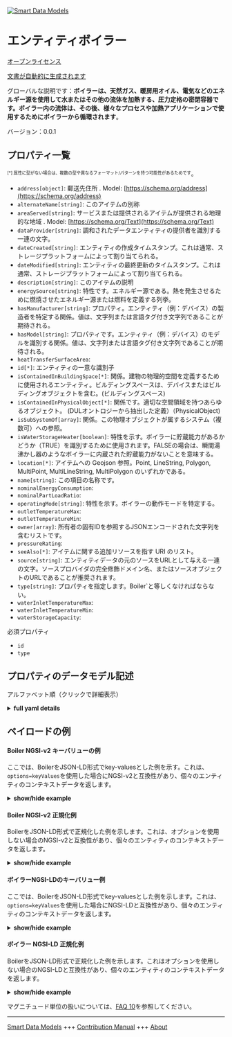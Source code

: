<!-- 10-Header -->  
[![Smart Data Models](https://smartdatamodels.org/wp-content/uploads/2022/01/SmartDataModels_logo.png "Logo")](https://smartdatamodels.org)  
エンティティボイラー  
==========<!-- /10-Header -->  
<!-- 15-License -->  
[オープンライセンス](https://github.com/smart-data-models//dataModel.S4BLDG/blob/master/Boiler/LICENSE.md)  
[文書が自動的に生成されます](https://docs.google.com/presentation/d/e/2PACX-1vTs-Ng5dIAwkg91oTTUdt8ua7woBXhPnwavZ0FxgR8BsAI_Ek3C5q97Nd94HS8KhP-r_quD4H0fgyt3/pub?start=false&loop=false&delayms=3000#slide=id.gb715ace035_0_60)  
<!-- /15-License -->  
<!-- 20-Description -->  
グローバルな説明です：**ボイラーは、天然ガス、暖房用オイル、電気などのエネルギー源を使用して水またはその他の流体を加熱する、圧力定格の密閉容器です。ボイラー内の流体は、その後、様々なプロセスや加熱アプリケーションで使用するためにボイラーから循環されます**。  
バージョン：0.0.1  
<!-- /20-Description -->  
<!-- 30-PropertiesList -->  

## プロパティ一覧  

<sup><sub>[*] 属性に型がない場合は、複数の型や異なるフォーマット/パターンを持つ可能性があるためです</sub></sup>。  
- `address[object]`: 郵送先住所  . Model: [https://schema.org/address](https://schema.org/address)- `alternateName[string]`: このアイテムの別称  - `areaServed[string]`: サービスまたは提供されるアイテムが提供される地理的な地域  . Model: [https://schema.org/Text](https://schema.org/Text)- `dataProvider[string]`: 調和されたデータエンティティの提供者を識別する一連の文字。  - `dateCreated[string]`: エンティティの作成タイムスタンプ。これは通常、ストレージプラットフォームによって割り当てられる。  - `dateModified[string]`: エンティティの最終更新のタイムスタンプ。これは通常、ストレージプラットフォームによって割り当てられる。  - `description[string]`: このアイテムの説明  - `energySource[string]`: 特性です。エネルギー源である。熱を発生させるために燃焼させたエネルギー源または燃料を定義する列挙。  - `hasManufacturer[string]`: プロパティ。エンティティ（例：デバイス）の製造者を特定する関係。値は、文字列または言語タグ付き文字列であることが期待される。  - `hasModel[string]`: プロパティです。エンティティ（例：デバイス）のモデルを識別する関係。値は、文字列または言語タグ付き文字列であることが期待される。  - `heatTransferSurfaceArea`:   - `id[*]`: エンティティの一意な識別子  - `isContainedInBuildingSpace[*]`: 関係。建物の物理的空間を定義するために使用されるエンティティ。ビルディングスペースは、デバイスまたはビルディングオブジェクトを含む。(ビルディングスペース)  - `isContainedInPhysicalObject[*]`: 関係です。適切な空間領域を持つあらゆるオブジェクト。  (DULオントロジーから抽出した定義）（PhysicalObject)  - `isSubSystemOf[array]`: 関係。この物理オブジェクトが属するシステム（複数可）への参照。  - `isWaterStorageHeater[boolean]`: 特性を示す。ボイラーに貯蔵能力があるかどうか（TRUE）を識別するために使用されます。FALSEの場合は、瞬間湯沸かし器のようなボイラーに内蔵された貯蔵能力がないことを意味する。  - `location[*]`: アイテムへの Geojson 参照。Point, LineString, Polygon, MultiPoint, MultiLineString, MultiPolygon のいずれかである。  - `name[string]`: この項目の名称です。  - `nominalEnergyConsumption`:   - `nominalPartLoadRatio`:   - `operatingMode[string]`: 特性を示す。ボイラーの動作モードを特定する。  - `outletTemperatureMax`:   - `outletTemperatureMin`:   - `owner[array]`: 所有者の固有IDを参照するJSONエンコードされた文字列を含むリストです。  - `pressureRating`:   - `seeAlso[*]`: アイテムに関する追加リソースを指す URI のリスト。  - `source[string]`: エンティティデータの元のソースをURLとして与える一連の文字。ソースプロバイダの完全修飾ドメイン名、またはソースオブジェクトのURLであることが推奨されます。  - `type[string]`: プロパティを指定します。Boiler`と等しくなければならない。  - `waterInletTemperatureMax`:   - `waterInletTemperatureMin`:   - `waterStorageCapacity`:   <!-- /30-PropertiesList -->  
<!-- 35-RequiredProperties -->  
必須プロパティ  
- `id`  - `type`  <!-- /35-RequiredProperties -->  
<!-- 40-RequiredProperties -->  
<!-- /40-RequiredProperties -->  
<!-- 50-DataModelHeader -->  
## プロパティのデータモデル記述  
アルファベット順（クリックで詳細表示）  
<!-- /50-DataModelHeader -->  
<!-- 60-ModelYaml -->  
<details><summary><strong>full yaml details</strong></summary>    
```yaml  
Boiler:    
  description: 'A boiler is a closed, pressure-rated vessel in which water or other fluid is heated using an energy source such as natural gas, heating oil, or electricity. The fluid in the vessel is then circulated out of the boiler for use in various processes or heating applications.'    
  properties:    
    address:    
      description: The mailing address    
      properties:    
        addressCountry:    
          description: 'Property. The country. For example, Spain. Model:''https://schema.org/addressCountry'''    
          type: string    
        addressLocality:    
          description: 'Property. The locality in which the street address is, and which is in the region. Model:''https://schema.org/addressLocality'''    
          type: string    
        addressRegion:    
          description: 'Property. The region in which the locality is, and which is in the country. Model:''https://schema.org/addressRegion'''    
          type: string    
        district:    
          description: 'A district is a type of administrative division that, in some countries, is managed by the local government.'    
          type: string    
        postOfficeBoxNumber:    
          description: 'Property. The post office box number for PO box addresses. For example, 03578. Model:''https://schema.org/postOfficeBoxNumber'''    
          type: string    
        postalCode:    
          description: 'Property. The postal code. For example, 24004. Model:''https://schema.org/https://schema.org/postalCode'''    
          type: string    
        streetAddress:    
          description: 'Property. The street address. Model:''https://schema.org/streetAddress'''    
          type: string    
        streetNr:    
          description: Number identifying a specific property on a public street.    
          type: string    
      type: object    
      x-ngsi:    
        model: https://schema.org/address    
        type: Property    
    alternateName:    
      description: An alternative name for this item    
      type: string    
      x-ngsi:    
        type: Property    
    areaServed:    
      description: The geographic area where a service or offered item is provided    
      type: string    
      x-ngsi:    
        model: https://schema.org/Text    
        type: Property    
    dataProvider:    
      description: A sequence of characters identifying the provider of the harmonised data entity.    
      type: string    
      x-ngsi:    
        type: Property    
    dateCreated:    
      description: Entity creation timestamp. This will usually be allocated by the storage platform.    
      format: date-time    
      type: string    
      x-ngsi:    
        type: Property    
    dateModified:    
      description: Timestamp of the last modification of the entity. This will usually be allocated by the storage platform.    
      format: date-time    
      type: string    
      x-ngsi:    
        type: Property    
    description:    
      description: A description of this item    
      type: string    
      x-ngsi:    
        type: Property    
    energySource:    
      description: Property. The source of energy. Enumeration defining the energy source or fuel combusted to generate heat.    
      type: string    
      x-ngsi:    
        type: Property    
    hasManufacturer:    
      description: 'Property. A relationship identifying the manufacturer of an entity (e.g., device). The value is expected to be a string or a string with language tag.'    
      type: string    
      x-ngsi:    
        type: Property    
    hasModel:    
      description: 'Property. A relationship identifying the model of an entity (e.g., device). The value is expected to be a string or a string with language tag.'    
      type: string    
      x-ngsi:    
        type: Property    
    heatTransferSurfaceArea:    
      $id: https://smart-data-models.github.com/dataModel.SAREF/commons    
      $schema: "http://json-schema.org/schema#"    
      definitions: &boiler_-_properties_-_nominalenergyconsumption_-_definitions    
        Bounds:    
          description: Property. Represents a box in a 3D space.    
          properties:    
            max:    
              description: Property. Represents a point in a 3D space.    
              properties: &boiler_-_properties_-_heattransfersurfacearea_-_definitions_-_bounds_-_properties_-_min_-_properties    
                type:    
                  description: Property. Property. NGSI-LD Entity Type.    
                  enum:    
                    - Point    
                  type: string    
                x:    
                  description: Property. Coordinate X of the point.    
                  type: number    
                y:    
                  description: Property. Coordinate Y of the point.    
                  type: number    
                z:    
                  description: Property. Coordinate Z of the point.    
                  type: number    
              type: object    
            min:    
              description: Property. Represents a point in a 3D space.    
              properties: *boiler_-_properties_-_heattransfersurfacearea_-_definitions_-_bounds_-_properties_-_min_-_properties    
              type: object    
            type:    
              description: Property. Property. NGSI-LD Entity Type.    
              enum:    
                - Bounds    
              type: string    
        Measurement:    
          description: Property. Represents the measured value made over a property. It is also linked to the unit of measure in which the value is expressed and the timestamp of the measurement.    
          type: number    
        PhysicalObject:    
          allOf:    
            - properties:    
                isContainedInBuildingSpace:    
                  anyOf: &properties_-_iscontainedinphysicalobject_-_anyof    
                    - description: Property. Identifier format of any NGSI entity    
                      maxLength: 256    
                      minLength: 1    
                      pattern: ^[\w\-\.\{\}\$\+\*\[\]`|~^@!,:\\]+$    
                      type: string    
                    - description: Property. Identifier format of any NGSI entity    
                      format: uri    
                      type: string    
                  description: Property. Unique identifier of the entity    
                isContainedInPhysicalObject:    
                  anyOf: *properties_-_iscontainedinphysicalobject_-_anyof    
                  description: Property. Unique identifier of the entity    
                isSubSystemOf:    
                  description: Relationship. A reference to a system(s) that this Physical Object is part of.    
                  items:    
                    anyOf: *properties_-_iscontainedinphysicalobject_-_anyof    
                    description: Property. Unique identifier of the entity    
                  type: array    
                type:    
                  description: Property. It must be equal to `PhysicalObject`.    
                  enum:    
                    - PhysicalObject    
                  type: string    
          description: Any Object that has a proper space region.  (Definition extracted from DUL ontology)    
          type: object    
        Point:    
          description: Property. Represents a point in a 3D space.    
          properties: *boiler_-_properties_-_heattransfersurfacearea_-_definitions_-_bounds_-_properties_-_min_-_properties    
          type: object    
        Predictions:    
          allOf:    
            - properties:    
                author:    
                  description: Property. A sequence of characters identifying the provider of the harmonised data entity.    
                  type: string    
                isForPhysicalObject:    
                  anyOf: *properties_-_iscontainedinphysicalobject_-_anyof    
                  description: Property. Unique identifier of the entity    
                measurementName:    
                  description: 'Property. Name of the measurement on Physical Object, for which those Predictions are created.'    
                  type: string    
                measurementPredictions:    
                  description: 'Relationship. List of predictions, usually with the future dates in a form of measurements. Measured in i.e. m3, hPa, K'    
                  items:    
                    description: Property. Represents the measured value made over a property. It is also linked to the unit of measure in which the value is expressed and the timestamp of the measurement.    
                    type: number    
                  type: array    
                type:    
                  description: Property. It must be equal to `Predictions`.    
                  enum:    
                    - Predictions    
                  type: string    
          description: Contains a list of predictions for a specific Measurement of a Physical Object.    
          type: object    
      title: Common definitions for SAREF for buildings    
    id:    
      anyOf: *properties_-_iscontainedinphysicalobject_-_anyof    
      description: Unique identifier of the entity    
      x-ngsi:    
        type: Property    
    isContainedInBuildingSpace:    
      anyOf: *properties_-_iscontainedinphysicalobject_-_anyof    
      description: Relationship. An entity used to define the physical spaces of the building. A building space contains devices or building objects. (BuildingSpace)    
      x-ngsi:    
        type: Property    
    isContainedInPhysicalObject:    
      anyOf: *properties_-_iscontainedinphysicalobject_-_anyof    
      description: Relationship. Any Object that has a proper space region.  (Definition extracted from DUL ontology) (PhysicalObject)    
      x-ngsi:    
        type: Property    
    isSubSystemOf:    
      description: Relationship. A reference to a system(s) that this Physical Object is part of.    
      items:    
        anyOf: *properties_-_iscontainedinphysicalobject_-_anyof    
        description: Property. Unique identifier of the entity    
      type: array    
      x-ngsi:    
        type: Relationship    
    isWaterStorageHeater:    
      description: 'Property. This is used to identify if the boiler has storage capacity (TRUE). If FALSE, then there is no storage capacity built into the boiler, such as an instantaneous hot water heater.'    
      type: boolean    
      x-ngsi:    
        type: Property    
    location:    
      description: 'Geojson reference to the item. It can be Point, LineString, Polygon, MultiPoint, MultiLineString or MultiPolygon'    
      oneOf:    
        - description: GeoProperty. Geojson reference to the item. Point    
          properties:    
            bbox:    
              items:    
                type: number    
              minItems: 4    
              type: array    
            coordinates:    
              items:    
                type: number    
              minItems: 2    
              type: array    
            type:    
              enum:    
                - Point    
              type: string    
          required:    
            - type    
            - coordinates    
          title: GeoJSON Point    
          type: object    
        - description: GeoProperty. Geojson reference to the item. LineString    
          properties:    
            bbox:    
              items:    
                type: number    
              minItems: 4    
              type: array    
            coordinates:    
              items:    
                items:    
                  type: number    
                minItems: 2    
                type: array    
              minItems: 2    
              type: array    
            type:    
              enum:    
                - LineString    
              type: string    
          required:    
            - type    
            - coordinates    
          title: GeoJSON LineString    
          type: object    
        - description: GeoProperty. Geojson reference to the item. Polygon    
          properties:    
            bbox:    
              items:    
                type: number    
              minItems: 4    
              type: array    
            coordinates:    
              items:    
                items:    
                  items:    
                    type: number    
                  minItems: 2    
                  type: array    
                minItems: 4    
                type: array    
              type: array    
            type:    
              enum:    
                - Polygon    
              type: string    
          required:    
            - type    
            - coordinates    
          title: GeoJSON Polygon    
          type: object    
        - description: GeoProperty. Geojson reference to the item. MultiPoint    
          properties:    
            bbox:    
              items:    
                type: number    
              minItems: 4    
              type: array    
            coordinates:    
              items:    
                items:    
                  type: number    
                minItems: 2    
                type: array    
              type: array    
            type:    
              enum:    
                - MultiPoint    
              type: string    
          required:    
            - type    
            - coordinates    
          title: GeoJSON MultiPoint    
          type: object    
        - description: GeoProperty. Geojson reference to the item. MultiLineString    
          properties:    
            bbox:    
              items:    
                type: number    
              minItems: 4    
              type: array    
            coordinates:    
              items:    
                items:    
                  items:    
                    type: number    
                  minItems: 2    
                  type: array    
                minItems: 2    
                type: array    
              type: array    
            type:    
              enum:    
                - MultiLineString    
              type: string    
          required:    
            - type    
            - coordinates    
          title: GeoJSON MultiLineString    
          type: object    
        - description: GeoProperty. Geojson reference to the item. MultiLineString    
          properties:    
            bbox:    
              items:    
                type: number    
              minItems: 4    
              type: array    
            coordinates:    
              items:    
                items:    
                  items:    
                    items:    
                      type: number    
                    minItems: 2    
                    type: array    
                  minItems: 4    
                  type: array    
                type: array    
              type: array    
            type:    
              enum:    
                - MultiPolygon    
              type: string    
          required:    
            - type    
            - coordinates    
          title: GeoJSON MultiPolygon    
          type: object    
      x-ngsi:    
        type: GeoProperty    
    name:    
      description: The name of this item.    
      type: string    
      x-ngsi:    
        type: Property    
    nominalEnergyConsumption:    
      $id: https://smart-data-models.github.com/dataModel.SAREF/commons    
      $schema: "http://json-schema.org/schema#"    
      definitions: *boiler_-_properties_-_nominalenergyconsumption_-_definitions    
      title: Common definitions for SAREF for buildings    
    nominalPartLoadRatio:    
      $id: https://smart-data-models.github.com/dataModel.SAREF/commons    
      $schema: "http://json-schema.org/schema#"    
      definitions: *boiler_-_properties_-_nominalenergyconsumption_-_definitions    
      title: Common definitions for SAREF for buildings    
    operatingMode:    
      description: Property. Identifies the operating mode of the boiler.    
      type: string    
      x-ngsi:    
        type: Property    
    outletTemperatureMax:    
      $id: https://smart-data-models.github.com/dataModel.SAREF/commons    
      $schema: "http://json-schema.org/schema#"    
      definitions: *boiler_-_properties_-_nominalenergyconsumption_-_definitions    
      title: Common definitions for SAREF for buildings    
    outletTemperatureMin:    
      $id: https://smart-data-models.github.com/dataModel.SAREF/commons    
      $schema: "http://json-schema.org/schema#"    
      definitions: *boiler_-_properties_-_nominalenergyconsumption_-_definitions    
      title: Common definitions for SAREF for buildings    
    owner:    
      description: A List containing a JSON encoded sequence of characters referencing the unique Ids of the owner(s)    
      items:    
        anyOf: *properties_-_iscontainedinphysicalobject_-_anyof    
        description: Property. Unique identifier of the entity    
      type: array    
      x-ngsi:    
        type: Property    
    pressureRating:    
      $id: https://smart-data-models.github.com/dataModel.SAREF/commons    
      $schema: "http://json-schema.org/schema#"    
      definitions: *boiler_-_properties_-_nominalenergyconsumption_-_definitions    
      title: Common definitions for SAREF for buildings    
    seeAlso:    
      description: list of uri pointing to additional resources about the item    
      oneOf:    
        - items:    
            format: uri    
            type: string    
          minItems: 1    
          type: array    
        - format: uri    
          type: string    
      x-ngsi:    
        type: Property    
    source:    
      description: 'A sequence of characters giving the original source of the entity data as a URL. Recommended to be the fully qualified domain name of the source provider, or the URL to the source object.'    
      type: string    
      x-ngsi:    
        type: Property    
    type:    
      description: Property. It must be equal to `Boiler`.    
      enum:    
        - Boiler    
      type: string    
      x-ngsi:    
        type: Property    
    waterInletTemperatureMax:    
      $id: https://smart-data-models.github.com/dataModel.SAREF/commons    
      $schema: "http://json-schema.org/schema#"    
      definitions: *boiler_-_properties_-_nominalenergyconsumption_-_definitions    
      title: Common definitions for SAREF for buildings    
    waterInletTemperatureMin:    
      $id: https://smart-data-models.github.com/dataModel.SAREF/commons    
      $schema: "http://json-schema.org/schema#"    
      definitions: *boiler_-_properties_-_nominalenergyconsumption_-_definitions    
      title: Common definitions for SAREF for buildings    
    waterStorageCapacity:    
      $id: https://smart-data-models.github.com/dataModel.SAREF/commons    
      $schema: "http://json-schema.org/schema#"    
      definitions: *boiler_-_properties_-_nominalenergyconsumption_-_definitions    
      title: Common definitions for SAREF for buildings    
  required:    
    - id    
    - type    
  type: object    
  x-derived-from: "https://saref.etsi.org/saref4bldg/v1.1.2/#s4bldg:Boiler"    
  x-disclaimer: 'Redistribution and use in source and binary forms, with or without modification, are permitted  provided that the license conditions are met. Copyleft (c) 2022 Contributors to Smart Data Models Program'    
  x-license-url: https://github.com/smart-data-models/dataModel.S4BLDG/blob/master/Boiler/LICENSE.md    
  x-model-schema: https://smart-data-models.github.com/dataModel.SAREF4BLDG/Boiler/schema.json    
  x-model-tags: 'SAREF, building'    
  x-version: 0.0.1    
```  
</details>    
<!-- /60-ModelYaml -->  
<!-- 70-MiddleNotes -->  
<!-- /70-MiddleNotes -->  
<!-- 80-Examples -->  
## ペイロードの例  
#### Boiler NGSI-v2 キーバリューの例  
ここでは、BoilerをJSON-LD形式でkey-valuesとした例を示す。これは、`options=keyValues`を使用した場合にNGSI-v2と互換性があり、個々のエンティティのコンテキストデータを返します。  
<details><summary><strong>show/hide example</strong></summary>    
```json  
{  
  "id": "urn:ngsi-ld:Boiler:724c2f67-e55e-4971-8e74-55d6ecfa19c9",  
  "type": "Boiler",  
  "energySource": "United States of America",  
  "heatTransferSurfaceArea": 0.7853344933267346,  
  "isWaterStorageHeater": false,  
  "nominalEnergyConsumption": 0.6203749662936422,  
  "nominalPartLoadRatio": 0.8015670647257737,  
  "operatingMode": "systems",  
  "outletTemperatureMax": 0.16008580907721015,  
  "outletTemperatureMin": 0.04227267769006804,  
  "pressureRating": 0.5113599213422801,  
  "waterInletTemperatureMax": 0.9011788947791837,  
  "waterInletTemperatureMin": 0.24858493133262038,  
  "waterStorageCapacity": 0.5276371515431508,  
  "isContainedInBuildingSpace": "urn:ngsi-ld:BuildingSpace:50afbc21-cf0f-4f69-b48a-47af5a287d38",  
  "isContainedInPhysicalObject": "urn:ngsi-ld:PhysicalObject:f2bfaa08-a201-40bd-b1b3-fe5a4ba5d291",  
  "isSubSystemOf": [  
    "urn:ngsi-ld:System:1cfd3123-93fa-408a-a750-dd5a6f0edcae",  
    "urn:ngsi-ld:System:fec748f9-6ee5-49af-93a4-5bffcc20e73c",  
    "urn:ngsi-ld:System:5ee8058b-c872-4237-9c94-82f22172c39e"  
  ],  
  "hasManufacturer": "Boiler Company Inc.",  
  "hasModel": "Boiler 0.1.2",  
  "dateCreated": "2023-01-26T09:03:19Z",  
  "dateModified": "2023-01-25T16:09:21Z",  
  "source": "Import",  
  "name": "Boiler",  
  "alternateName": "Boiler type 2",  
  "description": "Boiler of limited Boiler types",  
  "dataProvider": "IFC file"  
}  
```  
</details>  
#### Boiler NGSI-v2 正規化例  
BoilerをJSON-LD形式で正規化した例を示します。これは、オプションを使用しない場合のNGSI-v2と互換性があり、個々のエンティティのコンテキストデータを返します。  
<details><summary><strong>show/hide example</strong></summary>    
```json  
{  
  "id": "urn:ngsi-ld:Boiler:554e6cfc-a12b-466b-bdb5-251db87de147",  
  "type": "Boiler",  
  "energySource": {  
    "type": "Text",  
    "value": "Coordinator"  
  },  
  "heatTransferSurfaceArea": {  
    "type": "Measurement",  
    "value": 0.054241651152424186  
  },  
  "isWaterStorageHeater": {  
    "type": "Boolean",  
    "value": false  
  },  
  "nominalEnergyConsumption": {  
    "type": "Measurement",  
    "value": 0.015349430439582035  
  },  
  "nominalPartLoadRatio": {  
    "type": "Measurement",  
    "value": 0.15224995605259972  
  },  
  "operatingMode": {  
    "type": "Text",  
    "value": "bypass"  
  },  
  "outletTemperatureMax": {  
    "type": "Measurement",  
    "value": 0.6702304071347284  
  },  
  "outletTemperatureMin": {  
    "type": "Measurement",  
    "value":  
    :  
    0.5096152218274909  
  },  
  "pressureRating": {  
    "type": "Measurement",  
    "value": 0.5974774605306619  
  },  
  "waterInletTemperatureMax": {  
    "type": "Measurement",  
    "value": 0.9398884749677864  
  },  
  "waterInletTemperatureMin": {  
    "type": "Measurement",  
    "value": 0.4089735417040705  
  },  
  "waterStorageCapacity": {  
    "type": "Measurement",  
    "value": 0.9413886423074906  
  },  
  "isContainedInBuildingSpace": {  
    "type": "Relationship",  
    "value": "urn:ngsi-ld:BuildingSpace:ab8a7d6f-040b-4eb8-b6ea-f238a2ccc065"  
  },  
  "isContainedInPhysicalObject": {  
    "type": "Relationship",  
    "value": "urn:ngsi-ld:PhysicalObject:668e5ccf-c66c-43ea-ad8d-fca6862f3d04"  
  },  
  "isSubSystemOf": {  
    "type": "array",  
    "value": [  
      {  
        "type": "Relationship",  
        "value": "urn:ngsi-ld:System:2c2904e8-d4fa-4191-8b1b-4e06eaed77ff"  
      },  
      {  
        "type": "Relationship",  
        "value": "urn:ngsi-ld:System:820d0fb3-9cb6-4bc4-b706-515d91e3343f"  
      },  
      {  
        "type": "Relationship",  
        "value": "urn:ngsi-ld:System:a0370269-07a5-4bad-a6c0-15a382a279ce"  
      }  
    ]  
  },  
  "hasManufacturer": {  
    "type": "Text",  
    "value": "Boiler Company Inc."  
  },  
  "hasModel": {  
    "type": "Text",  
    "value": "Boiler 0.1.2"  
  },  
  "dateCreated": {  
    "type": "DateTime",  
    "value": "2023-01-26T10:00:09.4580486+01:00"  
  },  
  "dateModified": {  
    "type": "DateTime",  
    "value": "2023-01-25T18:35:13.9392676+01:00"  
  },  
  "source": {  
    "type": "Text",  
    "value": "Import"  
  },  
  "name": {  
    "type": "Text",  
    "value": "Boiler"  
  },  
  "alternateName": {  
    "type": "Text",  
    "value": "Boiler type 2"  
  },  
  "description": {  
    "type": "Text",  
    "value": "Boiler of limited Boiler types"  
  },  
  "dataProvider": {  
    "type": "Text",  
    "value": "IFC file"  
  }  
}  
```  
</details>  
#### ボイラーNGSI-LDのキーバリュー例  
ここでは、BoilerをJSON-LD形式でkey-valuesとした例を示します。これは、`options=keyValues`を使用した場合にNGSI-LDと互換性があり、個々のエンティティのコンテキストデータを返します。  
<details><summary><strong>show/hide example</strong></summary>    
```json  
{  
  "id": "urn:ngsi-ld:Boiler:724c2f67-e55e-4971-8e74-55d6ecfa19c9",  
  "type": "Boiler",  
  "energySource": "United States of America",  
  "heatTransferSurfaceArea": 0.7853344933267346,  
  "isWaterStorageHeater": false,  
  "nominalEnergyConsumption": 0.6203749662936422,  
  "nominalPartLoadRatio": 0.8015670647257737,  
  "operatingMode": "systems",  
  "outletTemperatureMax": 0.16008580907721015,  
  "outletTemperatureMin": 0.04227267769006804,  
  "pressureRating": 0.5113599213422801,  
  "waterInletTemperatureMax": 0.9011788947791837,  
  "waterInletTemperatureMin": 0.24858493133262038,  
  "waterStorageCapacity": 0.5276371515431508,  
  "isContainedInBuildingSpace": "urn:ngsi-ld:BuildingSpace:50afbc21-cf0f-4f69-b48a-47af5a287d38",  
  "isContainedInPhysicalObject": "urn:ngsi-ld:PhysicalObject:f2bfaa08-a201-40bd-b1b3-fe5a4ba5d291",  
  "isSubSystemOf": [  
    "urn:ngsi-ld:System:1cfd3123-93fa-408a-a750-dd5a6f0edcae",  
    "urn:ngsi-ld:System:fec748f9-6ee5-49af-93a4-5bffcc20e73c",  
    "urn:ngsi-ld:System:5ee8058b-c872-4237-9c94-82f22172c39e"  
  ],  
  "hasManufacturer": "Boiler Company Inc.",  
  "hasModel": "Boiler 0.1.2",  
  "dateCreated": "2023-01-26T09:03:19Z",  
  "dateModified": "2023-01-25T16:09:21Z",  
  "source": "Import",  
  "name": "Boiler",  
  "alternateName": "Boiler type 2",  
  "description": "Boiler of limited Boiler types",  
  "dataProvider": "IFC file",  
  "@context": [  
    "https://raw.githubusercontent.com/smart-data-models/dataModel.S4BLDG/master/context.jsonld",  
    "https://uri.etsi.org/ngsi-ld/v1/ngsi-ld-core-context.jsonld"  
  ]  
}  
```  
</details>  
#### ボイラー NGSI-LD 正規化例  
BoilerをJSON-LD形式で正規化した例を示します。これはオプションを使用しない場合のNGSI-LDと互換性があり、個々のエンティティのコンテキストデータを返します。  
<details><summary><strong>show/hide example</strong></summary>    
```json  
{  
  "id": "urn:ngsi-ld:Boiler:4f7a4533-13d0-4de0-b5e9-72dee067176a",  
  "type": "Boiler",  
  "energySource": {  
    "type": "Property",  
    "value": "Sri Lanka"  
  },  
  "heatTransferSurfaceArea": {  
    "type": "Property",  
    "unitCode": "m2",  
    "observedAt": "2023-01-25T19:16:12Z",  
    "value": 0.4182368568397056  
  },  
  "isWaterStorageHeater": {  
    "type": "Property",  
    "value": false  
  },  
  "nominalEnergyConsumption": {  
    "type": "Property",  
    "unitCode": "J/s",  
    "observedAt": "2023-01-25T23:06:57Z",  
    "value": 0.5252685918504294  
  },  
  "nominalPartLoadRatio": {  
    "type": "Property",  
    "unitCode": "NA",  
    "observedAt": "2023-01-25T22:37:37Z",  
    "value": 0.481958764350527  
  },  
  "operatingMode": {  
    "type": "Property",  
    "value": "Auto Loan Account"  
  },  
  "outletTemperatureMax": {  
    "type": "Property",  
    "unitCode": "K",  
    "observedAt": "2023-01-25T17:03:10Z",  
    "value": 0.2786304815176084  
  },  
  "outletTemperatureMin": {  
    "type": "Property",  
    "unitCode": "K",  
    "observedAt": "2023-01-26T02:55:50Z",  
    "value": 0.4041488945350036  
  },  
  "pressureRating": {  
    "type": "Property",  
    "unitCode": "N/m2",  
    "observedAt": "2023-01-25T18:00:19Z",  
    "value": 0.5561857737231611  
  },  
  "waterInletTemperatureMax": {  
    "type": "Property",  
    "unitCode": "K",  
    "observedAt": "2023-01-26T03:34:53Z",  
    "value": 0.242404197934733  
  },  
  "waterInletTemperatureMin": {  
    "type": "Property",  
    "unitCode": "K",  
    "observedAt": "2023-01-26T04:06:01Z",  
    "value": 0.46028861347866734  
  },  
  "waterStorageCapacity": {  
    "type": "Property",  
    "unitCode": "m3",  
    "observedAt": "2023-01-26T10:18:01Z",  
    "value": 0.22263600675421202  
  },  
  "isContainedInBuildingSpace": {  
    "type": "Relationship",  
    "object": "urn:ngsi-ld:BuildingSpace:cfc926aa-ae2a-411e-b3d4-c315d7d19d9b"  
  },  
  "isContainedInPhysicalObject": {  
    "type": "Relationship",  
    "object": "urn:ngsi-ld:PhysicalObject:5e682b37-bcc1-441a-ad19-80615c70a84f"  
  },  
  "isSubSystemOf": [  
    {  
      "type": "Relationship",  
      "object": "urn:ngsi-ld:System:ba691c15-807f-48fb-b963-99961fd81a95"  
    },  
    {  
      "type": "Relationship",  
      "object": "urn:ngsi-ld:System:227bcf8f-170f-41ff-a88d-1e1cb67da411"  
    },  
    {  
      "type": "Relationship",  
      "object": "urn:ngsi-ld:System:7868b4ac-6685-4b3e-85ef-6494c909409c"  
    }  
  ],  
  "hasManufacturer": {  
    "type": "Property",  
    "value": "Boiler Company Inc."  
  },  
  "hasModel": {  
    "type": "Property",  
    "value": "Boiler 0.1.2"  
  },  
  "dateCreated": {  
    "type": "Property",  
    "value": "2023-01-25T17:50:43Z"  
  },  
  "dateModified": {  
    "type": "Property",  
    "value": "2023-01-25T23:43:57Z"  
  },  
  "source": {  
    "type": "Property",  
    "value": "Import"  
  },  
  "name": {  
    "type": "Property",  
    "value": "Boiler"  
  },  
  "alternateName": {  
    "type": "Property",  
    "value": "Boiler type 2"  
  },  
  "description": {  
    "type": "Property",  
    "value": "Boiler of limited Boiler types"  
  },  
  "dataProvider": {  
    "type": "Property",  
    "value": "IFC file"  
  },  
  "@context": [  
    "https://raw.githubusercontent.com/smart-data-models/dataModel.S4BLDG/master/context.jsonld",  
    "https://uri.etsi.org/ngsi-ld/v1/ngsi-ld-core-context.jsonld"  
  ]  
}  
```  
</details><!-- /80-Examples -->  
<!-- 90-FooterNotes -->  
<!-- /90-FooterNotes -->  
<!-- 95-Units -->  
マグニチュード単位の扱いについては、[FAQ 10](https://smartdatamodels.org/index.php/faqs/)を参照してください。  
<!-- /95-Units -->  
<!-- 97-LastFooter -->  
---  
[Smart Data Models](https://smartdatamodels.org) +++ [Contribution Manual](https://bit.ly/contribution_manual) +++ [About](https://bit.ly/Introduction_SDM)<!-- /97-LastFooter -->  
